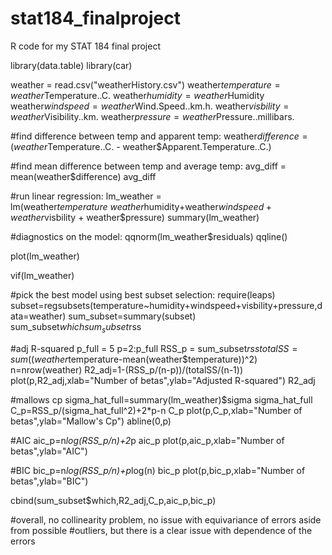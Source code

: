 # stat184_finalproject
R code for my STAT 184 final project 

library(data.table)
library(car)

weather = read.csv("weatherHistory.csv")
weather$temperature = weather$Temperature..C.
weather$humidity = weather$Humidity
weather$windspeed = weather$Wind.Speed..km.h.
weather$visbility = weather$Visibility..km.
weather$pressure = weather$Pressure..millibars.

#find difference between temp and apparent temp:
weather$difference = (weather$Temperature..C. - weather$Apparent.Temperature..C.)

#find mean difference between temp and average temp:
avg_diff = mean(weather$difference)
avg_diff

#run linear regression:
lm_weather = lm(weather$temperature~weather$humidity+weather$windspeed+weather$visbility + weather$pressure)
summary(lm_weather)

#diagnostics on the model:
qqnorm(lm_weather$residuals)
qqline()

plot(lm_weather)

vif(lm_weather)

#pick the best model using best subset selection:
require(leaps)
subset=regsubsets(temperature~humidity+windspeed+visbility+pressure,data=weather)
sum_subset=summary(subset)
sum_subset$which
sum_subset$rss

#adj R-squared
p_full = 5
p=2:p_full
RSS_p = sum_subset$rss
totalSS = sum((weather$temperature-mean(weather$temperature))^2)
n=nrow(weather)
R2_adj=1-(RSS_p/(n-p))/(totalSS/(n-1))
plot(p,R2_adj,xlab="Number of betas",ylab="Adjusted R-squared")
R2_adj

#mallows cp
sigma_hat_full=summary(lm_weather)$sigma
sigma_hat_full
C_p=RSS_p/(sigma_hat_full^2)+2*p-n
C_p
plot(p,C_p,xlab="Number of betas",ylab="Mallow's Cp")
abline(0,p)

#AIC
aic_p=n*log(RSS_p/n)+2*p
aic_p
plot(p,aic_p,xlab="Number of betas",ylab="AIC")

#BIC
bic_p=n*log(RSS_p/n)+p*log(n)
bic_p
plot(p,bic_p,xlab="Number of betas",ylab="BIC")

cbind(sum_subset$which,R2_adj,C_p,aic_p,bic_p)


#overall, no collinearity problem, no issue with equivariance of errors aside from possible 
#outliers, but there is a clear issue with dependence of the errors



